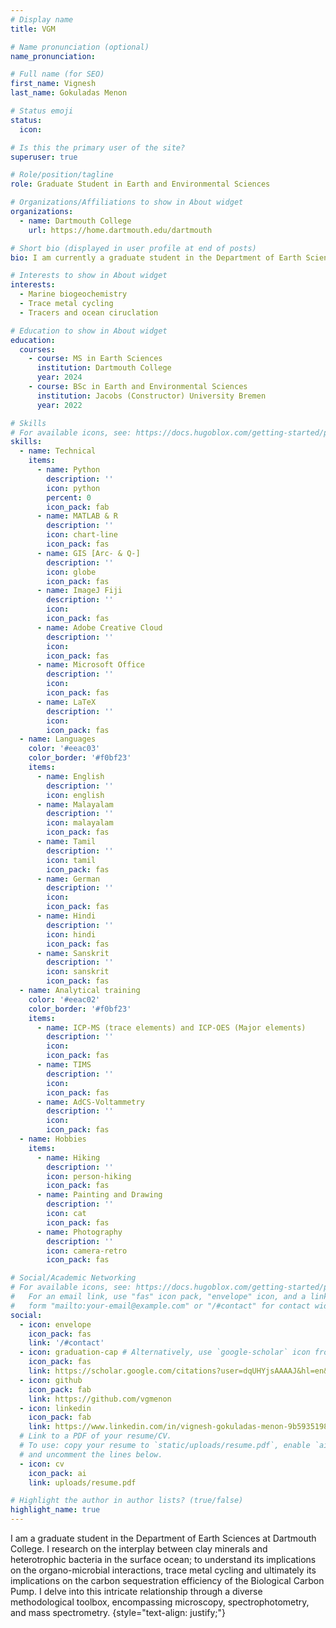 ```yaml
---
# Display name
title: VGM

# Name pronunciation (optional)
name_pronunciation: 

# Full name (for SEO)
first_name: Vignesh
last_name: Gokuladas Menon

# Status emoji
status:
  icon: 

# Is this the primary user of the site?
superuser: true

# Role/position/tagline
role: Graduate Student in Earth and Environmental Sciences

# Organizations/Affiliations to show in About widget
organizations:
  - name: Dartmouth College
    url: https://home.dartmouth.edu/dartmouth

# Short bio (displayed in user profile at end of posts)
bio: I am currently a graduate student in the Department of Earth Sciences at Dartmouth College. I research on the interplay between clay minerals and heterotrophic bacteria in the surface ocean; to understand its implications on the organo-microbial interactions, trace metal cycling and ultimately its implications on the carbon sequestration efficiency of the Biological Carbon Pump. I delve into this intricate relationship through a diverse methodological toolbox, encompassing microscopy, spectrophotometry, and mass spectrometry.

# Interests to show in About widget
interests:
  - Marine biogeochemistry
  - Trace metal cycling
  - Tracers and ocean ciruclation

# Education to show in About widget
education:
  courses:
    - course: MS in Earth Sciences
      institution: Dartmouth College
      year: 2024
    - course: BSc in Earth and Environmental Sciences
      institution: Jacobs (Constructor) University Bremen
      year: 2022

# Skills
# For available icons, see: https://docs.hugoblox.com/getting-started/page-builder/#icons
skills:
  - name: Technical
    items:
      - name: Python
        description: ''
        icon: python
        percent: 0
        icon_pack: fab
      - name: MATLAB & R
        description: ''
        icon: chart-line
        icon_pack: fas
      - name: GIS [Arc- & Q-]
        description: ''
        icon: globe
        icon_pack: fas
      - name: ImageJ Fiji
        description: ''
        icon: 
        icon_pack: fas
      - name: Adobe Creative Cloud
        description: ''
        icon:
        icon_pack: fas
      - name: Microsoft Office
        description: ''
        icon: 
        icon_pack: fas
      - name: LaTeX
        description: ''
        icon: 
        icon_pack: fas
  - name: Languages
    color: '#eeac03'
    color_border: '#f0bf23'
    items:
      - name: English
        description: ''
        icon: english
      - name: Malayalam
        description: ''
        icon: malayalam
        icon_pack: fas
      - name: Tamil
        description: ''
        icon: tamil
        icon_pack: fas
      - name: German
        description: ''
        icon: 
        icon_pack: fas
      - name: Hindi
        description: ''
        icon: hindi
        icon_pack: fas
      - name: Sanskrit
        description: ''
        icon: sanskrit
        icon_pack: fas
  - name: Analytical training
    color: '#eeac02'
    color_border: '#f0bf23'
    items:
      - name: ICP-MS (trace elements) and ICP-OES (Major elements)
        description: ''
        icon: 
        icon_pack: fas
      - name: TIMS
        description: ''
        icon:
        icon_pack: fas
      - name: AdCS-Voltammetry
        description: ''
        icon: 
        icon_pack: fas
  - name: Hobbies
    items:
      - name: Hiking
        description: ''
        icon: person-hiking
        icon_pack: fas
      - name: Painting and Drawing
        description: ''
        icon: cat
        icon_pack: fas
      - name: Photography
        description: ''
        icon: camera-retro
        icon_pack: fas

# Social/Academic Networking
# For available icons, see: https://docs.hugoblox.com/getting-started/page-builder/#icons
#   For an email link, use "fas" icon pack, "envelope" icon, and a link in the
#   form "mailto:your-email@example.com" or "/#contact" for contact widget.
social:
  - icon: envelope
    icon_pack: fas
    link: '/#contact'
  - icon: graduation-cap # Alternatively, use `google-scholar` icon from `ai` icon pack
    icon_pack: fas
    link: https://scholar.google.com/citations?user=dqUHYjsAAAAJ&hl=en&inst=3404029378192158848
  - icon: github
    icon_pack: fab
    link: https://github.com/vgmenon
  - icon: linkedin
    icon_pack: fab
    link: https://www.linkedin.com/in/vignesh-gokuladas-menon-9b5935198/
  # Link to a PDF of your resume/CV.
  # To use: copy your resume to `static/uploads/resume.pdf`, enable `ai` icons in `params.yaml`,
  # and uncomment the lines below.
  - icon: cv
    icon_pack: ai
    link: uploads/resume.pdf

# Highlight the author in author lists? (true/false)
highlight_name: true
---
```


I am a graduate student in the Department of Earth Sciences at Dartmouth College. I research on the interplay between clay minerals and heterotrophic bacteria in the surface ocean; to understand its implications on the organo-microbial interactions, trace metal cycling and ultimately its implications on the carbon sequestration efficiency of the Biological Carbon Pump. I delve into this intricate relationship through a diverse methodological toolbox, encompassing microscopy, spectrophotometry, and mass spectrometry.
{style="text-align: justify;"}
